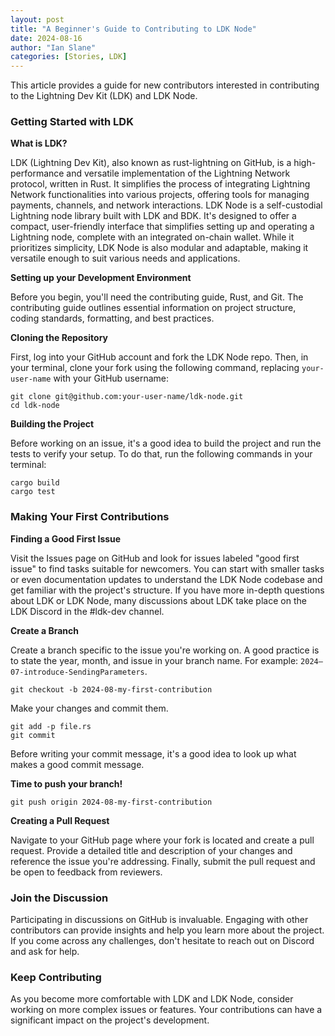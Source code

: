 ```yaml
---
layout: post
title: "A Beginner's Guide to Contributing to LDK Node"
date: 2024-08-16
author: "Ian Slane"
categories: [Stories, LDK]
---
```


This article provides a guide for new contributors interested in contributing to the Lightning Dev Kit (LDK) and LDK Node.

### Getting Started with LDK

**What is LDK?**

LDK (Lightning Dev Kit), also known as rust-lightning on GitHub, is a high-performance and versatile implementation of the Lightning Network protocol, written in Rust. It simplifies the process of integrating Lightning Network functionalities into various projects, offering tools for managing payments, channels, and network interactions. LDK Node is a self-custodial Lightning node library built with LDK and BDK. It's designed to offer a compact, user-friendly interface that simplifies setting up and operating a Lightning node, complete with an integrated on-chain wallet. While it prioritizes simplicity, LDK Node is also modular and adaptable, making it versatile enough to suit various needs and applications.

**Setting up your Development Environment**

Before you begin, you'll need the contributing guide, Rust, and Git. The contributing guide outlines essential information on project structure, coding standards, formatting, and best practices.

**Cloning the Repository**

First, log into your GitHub account and fork the LDK Node repo. Then, in your terminal, clone your fork using the following command, replacing `your-user-name` with your GitHub username:

```
git clone git@github.com:your-user-name/ldk-node.git
cd ldk-node
```

**Building the Project**

Before working on an issue, it's a good idea to build the project and run the tests to verify your setup. To do that, run the following commands in your terminal:

```
cargo build
cargo test
```

### Making Your First Contributions

**Finding a Good First Issue**

Visit the Issues page on GitHub and look for issues labeled "good first issue" to find tasks suitable for newcomers. You can start with smaller tasks or even documentation updates to understand the LDK Node codebase and get familiar with the project's structure. If you have more in-depth questions about LDK or LDK Node, many discussions about LDK take place on the LDK Discord in the #ldk-dev channel.

**Create a Branch**

Create a branch specific to the issue you're working on. A good practice is to state the year, month, and issue in your branch name. For example: `2024–07-introduce-SendingParameters`.

```
git checkout -b 2024-08-my-first-contribution
```

Make your changes and commit them.

```
git add -p file.rs
git commit
```

Before writing your commit message, it's a good idea to look up what makes a good commit message.

**Time to push your branch!**

```
git push origin 2024-08-my-first-contribution
```

**Creating a Pull Request**

Navigate to your GitHub page where your fork is located and create a pull request. Provide a detailed title and description of your changes and reference the issue you're addressing. Finally, submit the pull request and be open to feedback from reviewers.

### Join the Discussion

Participating in discussions on GitHub is invaluable. Engaging with other contributors can provide insights and help you learn more about the project. If you come across any challenges, don't hesitate to reach out on Discord and ask for help.

### Keep Contributing

As you become more comfortable with LDK and LDK Node, consider working on more complex issues or features. Your contributions can have a significant impact on the project's development.
